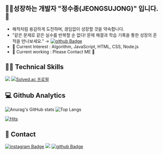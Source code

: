 ## :man_technologist:성장하는 개발자 "정수종(JEONGSUJONG)" 입니다. :facepunch: 

- 해적처럼 용감하게 도전하며, 끊임없이 성장할 것을 약속합니다.
- "같은 문제로 같은 실수를 반복할 순 없다! 문제 해결과 학습 기록을 통한 성장의 흔적을 만나보세요."  → [![github Badge](https://img.shields.io/badge/-github-black?logo=github&logoColor=white&link=https://8uj0ng.github.io)](https://8uj0ng.github.io)
- 🌱 Current Interest : Algorithm, JavaScript, HTML, CSS, Node.js
- 🔭 Current working : Please Contact ME :pleading_face:

## :man_juggling: Technical Skills
<img src="https://img.shields.io/badge/Java-blue?style=flat&&logoColor=blue"/> [![Solved.ac
프로필](http://mazassumnida.wtf/api/mini/generate_badge?boj=8uj0ng)](https://solved.ac/8uj0ng)

## :computer: Github Analytics
![Anurag's GitHub stats](https://github-readme-stats.vercel.app/api?username=8uj0ng&show_icons=true&theme=vue) ![Top Langs](https://github-readme-stats.vercel.app/api/top-langs/?username=8uj0ng&layout=compact&theme=vue)

[![Hits](https://hits.seeyoufarm.com/api/count/incr/badge.svg?url=https%3A%2F%2Fgithub.com%2F8uj0ng&count_bg=%2379C83D&title_bg=%23555555&icon=&icon_color=%23E7E7E7&title=hits&edge_flat=false)](https://hits.seeyoufarm.com)

## :owl: Contact
[![instagram Badge](https://img.shields.io/badge/-instagram-E4405F?logo=instagram&logoColor=white&link=https://www.instagram.com/_8uj0ng/)](https://www.instagram.com/_8uj0ng/) <a href="mailto:8uj0ngj@gmail.com"><img src="https://img.shields.io/badge/gmail-005FF9?style=flat-square&logo=gmail&logoColor=white&link=mailto:8uj0ngj@gmail.com"/></a> [![github Badge](https://img.shields.io/badge/-github-black?logo=github&logoColor=white&link=https://8uj0ng.github.io)](https://8uj0ng.github.io)
<!--
**8uj0ng/8uj0ng** is a ✨ _special_ ✨ repository because its `README.md` (this file) appears on your GitHub profile.

Here are some ideas to get you started:

- 🔭 I’m currently working on ...
- 🌱 I’m currently learning ...
- 👯 I’m looking to collaborate on ...
- 🤔 I’m looking for help with ...
- 💬 Ask me about ...
- 📫 How to reach me: ...
- 😄 Pronouns: ...
- ⚡ Fun fact: ...
-->
